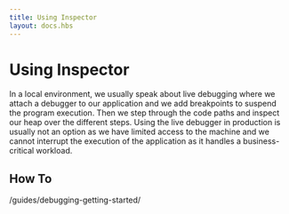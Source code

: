 ```yaml
---
title: Using Inspector
layout: docs.hbs
---
```


# Using Inspector

In a local environment, we usually speak about live debugging where we attach a
debugger to our application and we add breakpoints to suspend the program
execution. Then we step through the code paths and inspect our heap over the
different steps. Using the live debugger in production is usually not an option
as we have limited access to the machine and we cannot interrupt the execution
of the application as it handles a business-critical workload.

## How To

/guides/debugging-getting-started/
